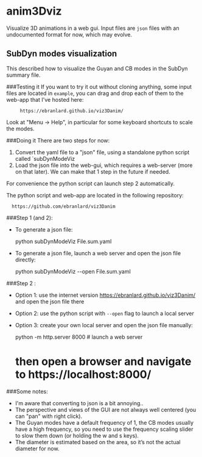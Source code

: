 # anim3Dviz

Visualize 3D animations in a web gui.
Input files are `json` files with an undocumented format for now, which may evolve.

## SubDyn modes visualization

This described how to visualize the Guyan and CB modes in the SubDyn summary file.

###Testing it
If you want to try it out without cloning anything, some input files are located in `example`, you can drag and drop each of them to the web-app that I've hosted here:

         https://ebranlard.github.io/viz3Danim/

Look at "Menu -> Help", in particular for some keyboard shortcuts to scale the modes. 

###Doing it
There are two steps for now:
1.	Convert the yaml file to a "json" file, using a standalone python script called `subDynModeViz
2.	Load the json file into the web-gui, which requires a web-server (more on that later). 
We can make that 1 step in the future if needed.

For convenience the python script can launch step 2 automatically. 

The python script and web-app are located in the following repository: 

      https://github.com/ebranlard/viz3Danim


###Step 1 (and 2): 
-	To generate a json file:

      python subDynModeViz  File.sum.yaml  

-	To generate a json file, launch a web server and open the json file directly:

      python subDynModeViz  --open File.sum.yaml  

###Step 2 :
-	Option 1: use the internet version  https://ebranlard.github.io/viz3Danim/ and open the json file there
-	Option 2: use the python script with `--open` flag to launch a local server 
-	Option 3: create your own local server and open the json file manually: 

      python -m http.server 8000   # launch a web server
      # then open a browser and navigate to https://localhost:8000/



###Some notes:
-	I'm aware that converting to json is a bit annoying..
-	The perspective and views of the GUI are not always well centered (you can "pan" with right click).
-	The Guyan modes have a default frequency of 1, the CB modes usually have a high frequency, so you need to use the frequency scaling  slider to slow them down (or holding the w and s keys). 
-	The diameter is estimated based on the area, so it’s not the actual diameter for now. 
